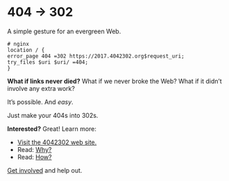 # 404 → 302

A simple gesture for an evergreen Web.

```nginx
# nginx
location / {
error_page 404 =302 https://2017.4042302.org$request_uri;
try_files $uri $uri/ =404;
}
```

**What if links never died?** What if we never broke the Web? What if it didn’t involve any extra work?

It’s possible. And _easy_.

Just make your 404s into 302s.

**Interested?** Great! Learn more:

  * [Visit the 4042302 web site.](https://4042302.org)
  * Read: [Why?](https://4042302.org/why)
  * Read: [How?](https://4042302.org/how)

[Get involved](https://4042302.org/get-involved) and help out.
